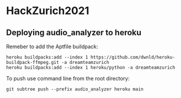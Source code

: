 # HackZurich2021

## Deploying audio_analyzer to heroku

Remeber to add the Aptfile buildpack:

```
heroku buildpacks:add --index 1 https://github.com/dwnld/heroku-buildpack-ffmpeg.git -a dreamteamzurich 
heroku buildpacks:add --index 1 heroku/python -a dreamteamzurich 
```

To push use command line from the root directory:

```
git subtree push --prefix audio_analyzer heroku main
```